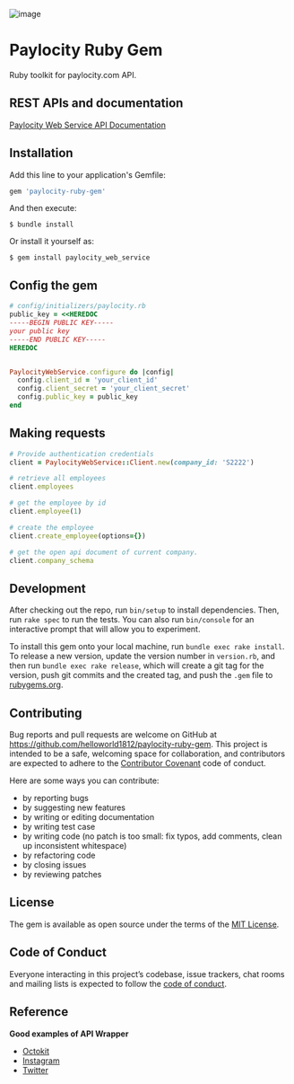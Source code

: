 ![image](https://user-images.githubusercontent.com/1224077/118908609-53d82e00-b954-11eb-8392-91411d4de5e6.png)

# Paylocity Ruby Gem

Ruby toolkit for paylocity.com API.

## REST APIs and documentation
 
[Paylocity Web Service API Documentation](https://docs.paylocity.com/weblink/guides/Paylocity_Web_Services_API/Paylocity_Web_Services_API.htm#section/Overview)
 
## Installation

Add this line to your application's Gemfile:

```ruby
gem 'paylocity-ruby-gem'
```

And then execute:

    $ bundle install

Or install it yourself as:

    $ gem install paylocity_web_service

## Config the gem

```ruby
# config/initializers/paylocity.rb
public_key = <<HEREDOC
-----BEGIN PUBLIC KEY-----
your public key
-----END PUBLIC KEY-----
HEREDOC


PaylocityWebService.configure do |config|
  config.client_id = 'your_client_id'
  config.client_secret = 'your_client_secret' 
  config.public_key = public_key
end
```

## Making requests

```ruby
# Provide authentication credentials
client = PaylocityWebService::Client.new(company_id: 'S2222')

# retrieve all employees
client.employees

# get the employee by id
client.employee(1)

# create the employee
client.create_employee(options={})

# get the open api document of current company.
client.company_schema
```


## Development

After checking out the repo, run `bin/setup` to install dependencies. Then, run `rake spec` to run the tests. You can also run `bin/console` for an interactive prompt that will allow you to experiment.

To install this gem onto your local machine, run `bundle exec rake install`. To release a new version, update the version number in `version.rb`, and then run `bundle exec rake release`, which will create a git tag for the version, push git commits and the created tag, and push the `.gem` file to [rubygems.org](https://rubygems.org).

## Contributing

Bug reports and pull requests are welcome on GitHub at https://github.com/helloworld1812/paylocity-ruby-gem. This project is intended to be a safe, welcoming space for collaboration, and contributors are expected to adhere to the [Contributor Covenant](http://contributor-covenant.org) code of conduct.

Here are some ways you can contribute:

- by reporting bugs
- by suggesting new features
- by writing or editing documentation
- by writing test case
- by writing code (no patch is too small: fix typos, add comments, clean up inconsistent whitespace)
- by refactoring code
- by closing issues
- by reviewing patches

## License

The gem is available as open source under the terms of the [MIT License](https://opensource.org/licenses/MIT).

## Code of Conduct

Everyone interacting in this project’s codebase, issue trackers, chat rooms and mailing lists is expected to follow the [code of conduct](https://github.com/[USERNAME]/wotc-ruby-gem/blob/master/CODE_OF_CONDUCT.md).

## Reference

**Good examples of API Wrapper**

- [Octokit](https://github.com/octokit/octokit.rb/blob/master/lib/octokit/client.rb)
- [Instagram](https://github.com/Instagram/instagram-ruby-gem/blob/master/lib/instagram/client.rb)
- [Twitter](https://github.com/sferik/twitter/blob/master/lib/twitter/rest/api.rb)

